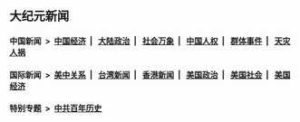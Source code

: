 ## 大纪元新闻

#### 中国新闻 &nbsp;>&nbsp; [中国经济](indexes/ncid283/README.md?08020445) &nbsp;| &nbsp; [大陆政治](indexes/ncid277/README.md?08020445) &nbsp;| &nbsp; [社会万象](indexes/ncid282/README.md?08020445) &nbsp;| &nbsp; [中国人权](indexes/ncid278/README.md?08020445) &nbsp;| &nbsp; [群体事件](indexes/ncid279/README.md?08020445) &nbsp;| &nbsp; [天灾人祸](indexes/ncid280/README.md?08020445)

#### 国际新闻 &nbsp;>&nbsp; [美中关系](indexes/nf1412576/README.md?08020445) &nbsp;| &nbsp; [台湾新闻](indexes/ncid1349361/README.md?08020445) &nbsp;| &nbsp; [香港新闻](indexes/ncid1349362/README.md?08020445) &nbsp;| &nbsp; [美国政治](indexes/ncid1078159/README.md?08020445) &nbsp;| &nbsp; [美国社会](indexes/ncid1078160/README.md?08020445) &nbsp;| &nbsp; [美国经济](indexes/ncid1078158/README.md?08020445)

#### 特别专题 &nbsp;>&nbsp; [中共百年历史](https://github.com/epoch-news/epoch-special/blob/master/README.md?08020445)  
